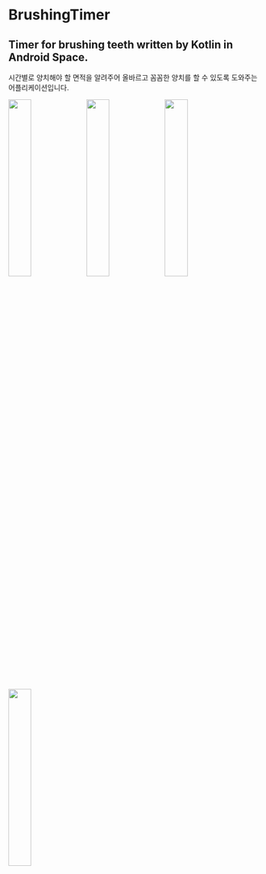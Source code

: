 # BrushingTimer
## Timer for brushing teeth written by Kotlin in Android Space.
시간별로 양치해야 할 면적을 알려주어 올바르고 꼼꼼한 양치를 할 수 있도록 도와주는 어플리케이션입니다.

<div>
<img src="https://user-images.githubusercontent.com/48341594/111914122-1bcb8080-8ab4-11eb-8e40-3c72782551a9.jpg" width="30%"></img>
<img src="https://user-images.githubusercontent.com/48341594/111914123-1bcb8080-8ab4-11eb-93db-f723ad484bc2.jpg" width="30%"></img>
<img src="https://user-images.githubusercontent.com/48341594/111914124-1c641700-8ab4-11eb-837a-c8a4de2211b6.jpg" width="30%"></img>
<img src="https://user-images.githubusercontent.com/48341594/111914120-1a9a5380-8ab4-11eb-88ff-2f0fc8b9b68b.jpg" width="30%"></img>
</div>
